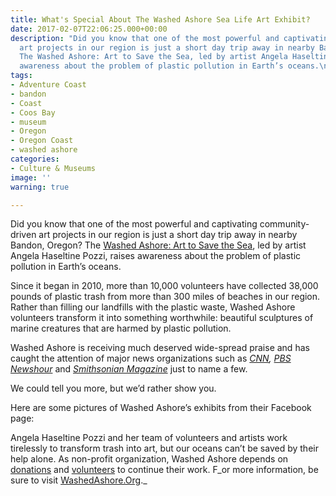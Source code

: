 ```yaml
---
title: What's Special About The Washed Ashore Sea Life Art Exhibit?
date: 2017-02-07T22:06:25.000+00:00
description: "Did you know that one of the most powerful and captivating community-driven
  art projects in our region is just a short day trip away in nearby Bandon, Oregon?
  The Washed Ashore: Art to Save the Sea, led by artist Angela Haseltine Pozzi, raises
  awareness about the problem of plastic pollution in Earth’s oceans.\n\n"
tags:
- Adventure Coast
- bandon
- Coast
- Coos Bay
- museum
- Oregon
- Oregon Coast
- washed ashore
categories:
- Culture & Museums
image: ''
warning: true

---
```

Did you know that one of the most powerful and captivating community-driven art projects in our region is just a short day trip away in nearby Bandon, Oregon? The <a href="http://washedashore.org/" target="_blank">Washed Ashore: Art to Save the Sea</a>, led by artist Angela Haseltine Pozzi, raises awareness about the problem of plastic pollution in Earth’s oceans.

Since it began in 2010, more than 10,000 volunteers have collected 38,000 pounds of plastic trash from more than 300 miles of beaches in our region. Rather than filling our landfills with the plastic waste, Washed Ashore volunteers transform it into something worthwhile: beautiful sculptures of marine creatures that are harmed by plastic pollution.

Washed Ashore is receiving much deserved wide-spread praise and has caught the attention of major news organizations such as _<a href="http://www.cnn.com/2016/09/02/arts/washed-ashore-plastic" target="_blank">CNN</a>, <a href="https://www.youtube.com/watch?v=wNEJhPj_yUY" target="_blank">PBS Newshour</a>_ and _<a href="http://www.smithsonianmag.com/smithsonian-institution/theres-bunch-animals-zoo-summer-made-out-ocean-garbage-180959303/?no-ist" target="_blank">Smithsonian Magazine</a>_ just to name a few.

We could tell you more, but we’d rather show you.

Here are some pictures of Washed Ashore’s exhibits from their Facebook page:

Angela Haseltine Pozzi and her team of volunteers and artists work tirelessly to transform trash into art, but our oceans can’t be saved by their help alone. As non-profit organization, Washed Ashore depends on <a href="http://washedashore.org/donate/" target="_blank">donations</a> and <a href="http://washedashore.org/volunteer/" target="_blank">volunteers</a> to continue their work. F_or more information, be sure to visit <a href="http://washedashore.org/" target="_blank">WashedAshore.Org</a>._